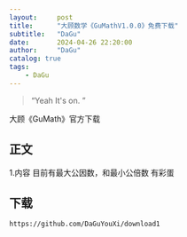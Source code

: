 ```yaml
---
layout:     post
title:      "大顾数学《GuMathV1.0.0》免费下载"
subtitle:   "DaGu"
date:       2024-04-26 22:20:00
author:     "DaGu"
catalog: true
tags:
    - DaGu
---
```


> “Yeah It's on. ”


大顾《GuMath》官方下载
<p id = "build"></p>

## 正文
1.内容
    目前有最大公因数，和最小公倍数
    有彩蛋
## 下载
    https://github.com/DaGuYouXi/download1

